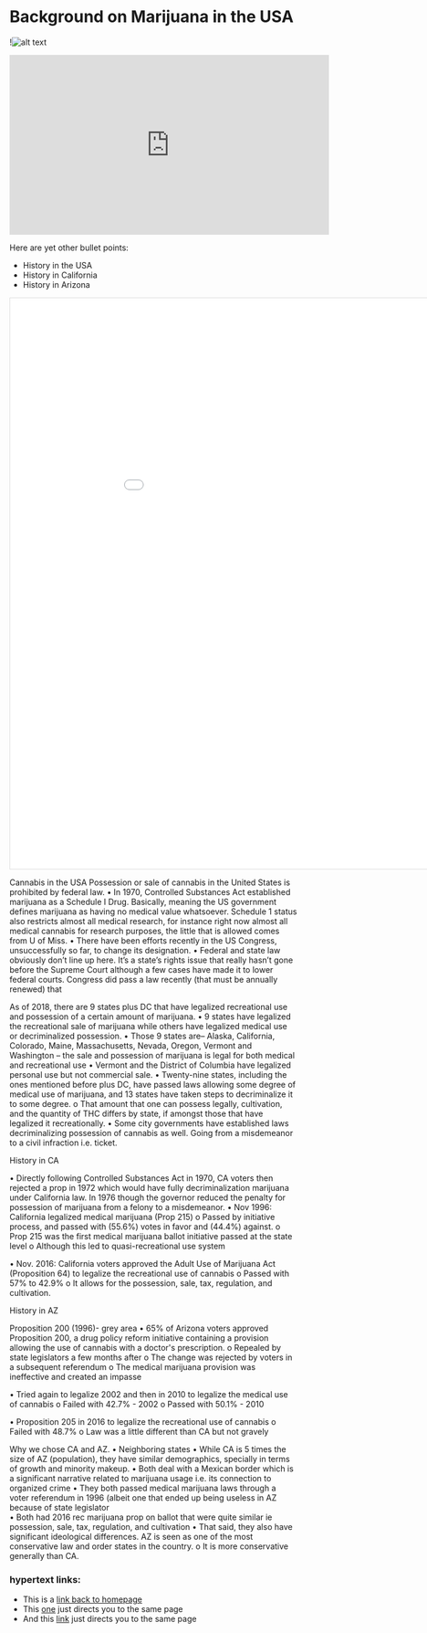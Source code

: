 # Background on Marijuana in the USA

!![alt text](https://raw.githubusercontent.com/username/projectname/branch/path/to/img.png)

<iframe width="560" height="315" src="https://www.youtube.com/watch?v=EUw51ii33yE" frameborder="0" allowfullscreen></iframe>

Here are yet other bullet points:
- History in the USA
- History in California 
- History in Arizona 

<iframe src="recreationalmarijuana/assets/images/10632351_1581422598802932_2095928878_n.jpg" frameborder="0" style="overflow:hidden;border:1px solid #DDDDDD;" width="1000" height="1000" allowfullscreen></iframe>


Cannabis in the USA
	Possession or sale of cannabis in the United States is prohibited by federal law. 
•	In 1970, Controlled Substances Act established marijuana as a Schedule I Drug. Basically, meaning the US government defines marijuana as having no medical value whatsoever. Schedule 1 status also restricts almost all medical research, for instance right now almost all medical cannabis for research purposes, the little that is allowed comes from U of Miss. 
•	There have been efforts recently in the US Congress, unsuccessfully so far, to change its designation. 
•	Federal and state law obviously don’t line up here. It’s a state’s rights issue that really hasn’t gone before the Supreme Court although a few cases have made it to lower federal courts. Congress did pass a law recently (that must be annually renewed) that  

As of 2018, there are 9 states plus DC that have legalized recreational use and possession of a certain amount of marijuana. 
•	9 states have legalized the recreational sale of marijuana while others have legalized medical use or decriminalized possession. 
•	Those 9 states are– Alaska, California, Colorado, Maine, Massachusetts, Nevada, Oregon, Vermont and Washington – the sale and possession of marijuana is legal for both medical and recreational use
•	Vermont and the District of Columbia have legalized personal use but not commercial sale.
•	Twenty-nine states, including the ones mentioned before plus DC, have passed laws allowing some degree of medical use of marijuana, and 13 states have taken steps to decriminalize it to some degree. 
o	That amount that one can possess legally, cultivation, and the quantity of THC differs by state, if amongst those that have legalized it recreationally. 
•	Some city governments have established laws decriminalizing possession of cannabis as well. Going from a misdemeanor to a civil infraction i.e. ticket. 

History in CA

•	Directly following Controlled Substances Act in 1970, CA voters then rejected a prop in 1972 which would have fully decriminalization marijuana under California law.  In 1976 though the governor reduced the penalty for possession of marijuana from a felony to a misdemeanor.
•	Nov 1996: California legalized medical marijuana (Prop 215)
o	Passed by initiative process, and passed with (55.6%) votes in favor and (44.4%) against.
o	Prop 215 was the first medical marijuana ballot initiative passed at the state level
o	Although this led to quasi-recreational use system

•	Nov. 2016: California voters approved the Adult Use of Marijuana Act (Proposition 64) to legalize the recreational use of cannabis
o	Passed with 57% to 42.9%
o	It allows for the possession, sale, tax, regulation, and cultivation. 

History in AZ

Proposition 200 (1996)- grey area
•	65% of Arizona voters approved Proposition 200, a drug policy reform initiative containing a provision allowing the use of cannabis with a doctor's prescription.
o	Repealed by state legislators a few months after
o	The change was rejected by voters in a subsequent referendum
o	The medical marijuana provision was ineffective and created an impasse 

•	Tried again to legalize 2002 and then in 2010 to legalize the medical use of cannabis 
o	Failed with 42.7% - 2002
o	Passed with 50.1% - 2010

•	Proposition 205 in 2016 to legalize the recreational use of cannabis 
o	Failed with 48.7%
o	Law was a little different than CA but not gravely 


Why we chose CA and AZ.
•	Neighboring states
•	While CA is 5 times the size of AZ (population), they have similar demographics, specially in terms of growth and minority makeup. 
•	Both deal with a Mexican border which is a significant narrative related to marijuana usage i.e. its connection to organized crime
•	They both passed medical marijuana laws through a voter referendum in 1996 (albeit one that ended up being useless in AZ because of state legislator  
•	Both had 2016 rec marijuana prop on ballot that were quite similar ie possession, sale, tax, regulation, and cultivation
•	That said, they also have significant ideological differences. AZ is seen as one of the most conservative law and order states in the country.
o	 It is more conservative generally than CA. 

### hypertext links:

- This is a [link back to homepage](index.md)
- This [one](page1) just directs you to the same page
- And this [link](page2) just directs you to the same page
